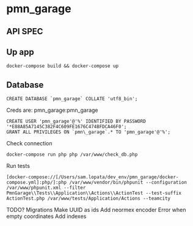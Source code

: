 # pmn_garage

## API SPEC

## Up app
```
docker-compose build && docker-compose up
```

## Database
```
CREATE DATABASE `pmn_garage` COLLATE 'utf8_bin';
```

Creds are: pmn_garage:pmn_garage
```
CREATE USER 'pmn_garage'@'%' IDENTIFIED BY PASSWORD '*E88A85A7145C382F4C609FE1676C474BFDCA46F0';
GRANT ALL PRIVILEGES ON `pmn\_garage`.* TO 'pmn_garage'@'%';
```

Check connection
```
docker-compose run php php /var/www/check_db.php
```

Run tests
```
[docker-compose://[/Users/sam.lopata/dev_env/pmn_garage/docker-compose.yml]:php/]:php /var/www/vendor/bin/phpunit --configuration /var/www/phpunit.xml --filter PmnGarage\\Tests\\Application\\Actions\\ActionTest --test-suffix ActionTest.php /var/www/tests/Application/Actions --teamcity
```

TODO?
Migrations
Make UUID as ids
Add neormex encoder
Error when empty coordinates
Add indexes
